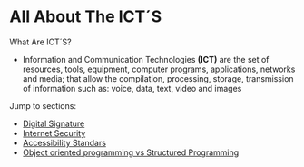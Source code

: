<html>
  <head>
    <meta charset="utf-8">
    <title>Proyect: WebPage</title>
    <h1 id="#All about the Tic´s">All About The ICT´S</h1>
    </head>
    <body>
    <p>What Are ICT´S?
      <ul>
        <li>Information and Communication Technologies <strong>(ICT)</strong> are the set of resources, tools, equipment, computer programs, applications, networks and media; that allow the compilation, processing, storage, transmission of information such as: voice, data, text, video and images</li>
    </ul>
    </p>
    <p2> Jump to sections:
      <ul>
       <li><a href="#Digital Signature">Digital Signature</a></li>
       <li><a href="#Internet Security">Internet Security</a></li>
       <li><a href="#Accessibility Standars">Accessibility Standars</a></li>
       <li><a href="#Object oriented programming vs Structured Programming">Object oriented programming vs Structured Programming</a></li>
      </ul>
    </p2>
      
  </body>
  </html>
